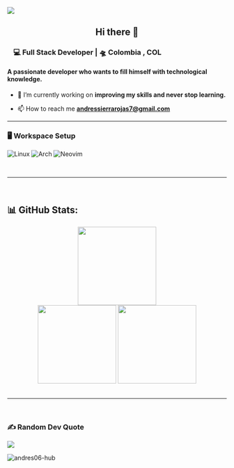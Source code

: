 [![](https://visitcount.itsvg.in/api?id=andres06-hub&icon=0&color=0)](https://visitcount.itsvg.in)

<h2 align="center">Hi  there 👋 </h2>
<h3><img src="https://media.giphy.com/media/WUlplcMpOCEmTGBtBW/giphy.gif" width="10"> 💻 Full Stack Developer | 🛸 Colombia , COL <img src="https://media.giphy.com/media/WUlplcMpOCEmTGBtBW/giphy.gif" width="10"></h3>
<h4 style="font-weight: bold;">A passionate developer who wants to fill himself with technological knowledge.</h4>

- 🔭 I’m currently working on **improving my skills and never stop learning.**

- 📫 How to reach me **andressierrarojas7@gmail.com**

****

### 🖥️ Workspace Setup
 ![Linux](https://img.shields.io/static/v1?style=for-the-badge&message=Linux&color=222222&logo=Linux&logoColor=FCC624&label=) 
![Arch](https://img.shields.io/badge/Arch%20Linux-1793D1?logo=arch-linux&logoColor=fff&style=for-the-badge)
![Neovim](https://img.shields.io/static/v1?style=for-the-badge&message=Neovim&color=57A143&logo=Neovim&logoColor=FFFFFF&label=)

<br />

******

<br />

## 📊 GitHub Stats:
<div align="center">
  <img height="180em" src="https://github-readme-streak-stats.herokuapp.com/?user=andres06-hub&theme=dark&hide_border=false"/>
</div>
<div align="center">
  <img height="180em" src="https://github-readme-stats.vercel.app/api?username=andres06-hub&show_icons=true&theme=tokyonight&include_all_commits=true&count_private=true"/>
  <img height="180em" src="https://github-readme-stats.vercel.app/api/top-langs/?username=andres06-hub&layout=compact&langs_count=7&theme=tokyonight"/>
</div>


<br />

**********

<br />

### ✍️ Random Dev Quote
![](https://quotes-github-readme.vercel.app/api?type=horizontal&theme=dark)

<p align="left"> <img src="https://komarev.com/ghpvc/?username=andres06-hub&label=Profile%20views&color=0e75b6&style=flat" alt="andres06-hub" /> </p>

